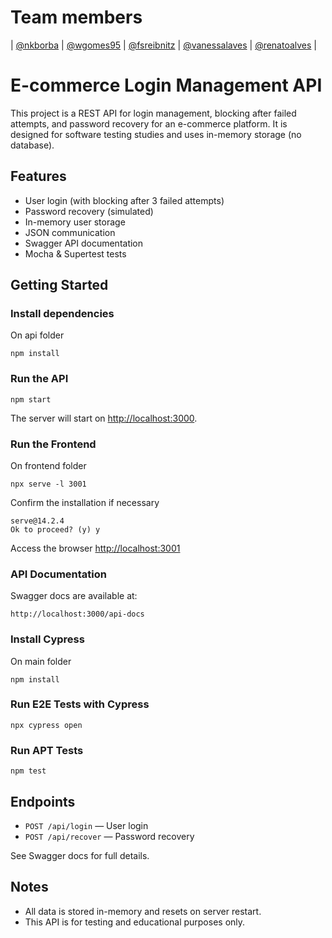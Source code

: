 # Team members
| [@nkborba](https://github.com/nkborba) |
[@wgomes95](https://github.com/wgomes95) |
[@fsreibnitz](https://github.com/fsreibnitz) |
[@vanessalaves](https://www.linkedin.com/in/vandev) |
[@renatoalves](https://www.linkedin.com/in/renato-oliveira-alves44/) |

# E-commerce Login Management API

This project is a REST API for login management, blocking after failed attempts, and password recovery for an e-commerce platform. It is designed for software testing studies and uses in-memory storage (no database).

## Features
- User login (with blocking after 3 failed attempts)
- Password recovery (simulated)
- In-memory user storage
- JSON communication
- Swagger API documentation
- Mocha & Supertest tests

## Getting Started

### Install dependencies
On api folder
```
npm install
```

### Run the API
```
npm start
```
The server will start on [http://localhost:3000](http://localhost:3000).

### Run the Frontend
On frontend folder
```
npx serve -l 3001
```
Confirm the installation if necessary

```Need to install the following packages:
serve@14.2.4
Ok to proceed? (y) y
```
Access the browser [http://localhost:3001](http://localhost:3001)

### API Documentation
Swagger docs are available at:
```
http://localhost:3000/api-docs
```

### Install Cypress
On main folder
```
npm install
```

### Run E2E Tests with Cypress
```
npx cypress open
```

### Run APT Tests
```
npm test
```

## Endpoints
- `POST /api/login` — User login
- `POST /api/recover` — Password recovery

See Swagger docs for full details.

## Notes
- All data is stored in-memory and resets on server restart.
- This API is for testing and educational purposes only. 
